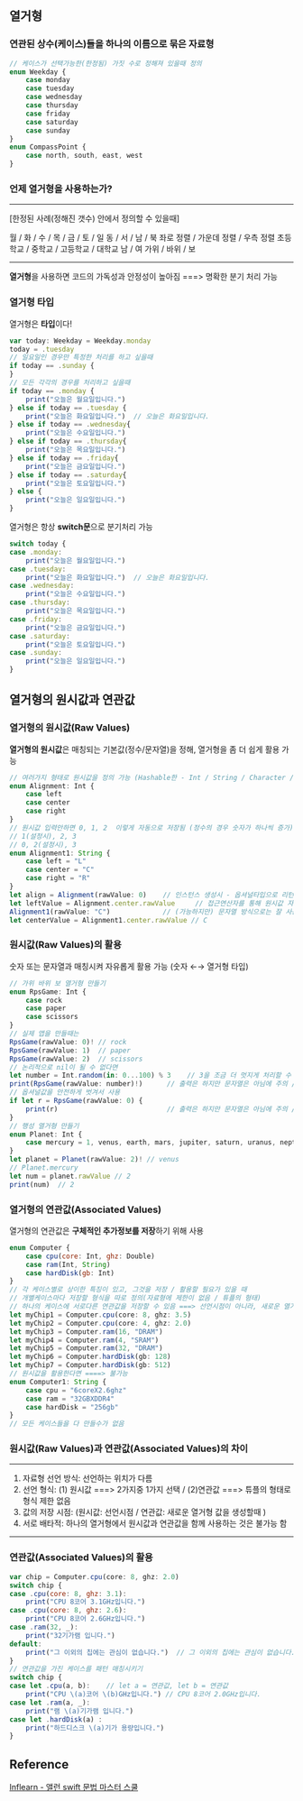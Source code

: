 ## 열거형
### 연관된 상수(케이스)들을 하나의 이름으로 묶은 자료형
```javascript
// 케이스가 선택가능한(한정됨) 가짓 수로 정해져 있을때 정의
enum Weekday {
    case monday
    case tuesday
    case wednesday
    case thursday
    case friday
    case saturday
    case sunday
}
enum CompassPoint {
    case north, south, east, west
}
```
### 언제 열거형을 사용하는가?
---
 [한정된 사례(정해진 갯수) 안에서 정의할 수 있을때]
 
 월 / 화 / 수 / 목 / 금 / 토 / 일
 동 / 서 / 남 / 북
 좌로 정렬 / 가운데 정렬 / 우측 정렬
 초등학교 / 중학교 / 고등학교 / 대학교
 남 / 여
 가위 / 바위 / 보

---
**열거형**을 사용하면 코드의 가독성과 안정성이 높아짐 ===> 명확한 분기 처리 가능
### 열거형 타입
열거형은 **타입**이다!
```javascript
var today: Weekday = Weekday.monday
today = .tuesday
// 일요일인 경우만 특정한 처리를 하고 싶을때
if today == .sunday {
}
// 모든 각각의 경우를 처리하고 싶을때
if today == .monday {
    print("오늘은 월요일입니다.")
} else if today == .tuesday {
    print("오늘은 화요일입니다.")  // 오늘은 화요일입니다.
} else if today == .wednesday{
    print("오늘은 수요일입니다.")
} else if today == .thursday{
    print("오늘은 목요일입니다.")
} else if today == .friday{
    print("오늘은 금요일입니다.")
} else if today == .saturday{
    print("오늘은 토요일입니다.")
} else {
    print("오늘은 일요일입니다.")
}
```
열거형은 항상 **switch문**으로 분기처리 가능
```javascript
switch today {
case .monday:
    print("오늘은 월요일입니다.")
case .tuesday:
    print("오늘은 화요일입니다.")  // 오늘은 화요일입니다.
case .wednesday:
    print("오늘은 수요일입니다.")
case .thursday:
    print("오늘은 목요일입니다.")
case .friday:
    print("오늘은 금요일입니다.")
case .saturday:
    print("오늘은 토요일입니다.")
case .sunday:
    print("오늘은 일요일입니다.")
}
```
## 열거형의 원시값과 연관값
### 열거형의 원시값(Raw Values)
**열거형의 원시값**은 매칭되는 기본값(정수/문자열)을 정해, 열거형을 좀 더 쉽게 활용 가능
```javascript
// 여러가지 형태로 원시값을 정의 가능 (Hashable한 - Int / String / Character / Double 등 가능)
enum Alignment: Int {
    case left
    case center
    case right
}
// 원시값 입력안하면 0, 1, 2  이렇게 자동으로 저장됨 (정수의 경우 숫자가 하나씩 증가)
// 1(설정시), 2, 3
// 0, 2(설정시), 3
enum Alignment1: String {
    case left = "L"
    case center = "C"
    case right = "R"
}
let align = Alignment(rawValue: 0)    // 인스턴스 생성시 - 옵셔널타입으로 리턴 (실패가능) // left
let leftValue = Alignment.center.rawValue     // 접근연산자를 통해 원시값 자체에도 접근가능 // 1
Alignment1(rawValue: "C")             // (가능하지만) 문자열 방식으로는 잘 사용하지는 않음 // center
let centerValue = Alignment1.center.rawValue // C
```
### 원시값(Raw Values)의 활용
숫자 또는 문자열과 매칭시켜 자유롭게 활용 가능 (숫자 ←→ 열거형 타입)
```javascript
// 가위 바위 보 열거형 만들기
enum RpsGame: Int {
    case rock
    case paper
    case scissors
}
// 실제 앱을 만들때는
RpsGame(rawValue: 0)! // rock
RpsGame(rawValue: 1)  // paper
RpsGame(rawValue: 2)  // scissors
// 논리적으로 nil이 될 수 없다면
let number = Int.random(in: 0...100) % 3    // 3을 조금 더 멋지게 처리할 수 있는 것은 고급내용에서 다룸 // 1
print(RpsGame(rawValue: number)!)      // 출력은 하지만 문자열은 아님에 주의 // paper
// 옵셔널값을 안전하게 벗겨서 사용
if let r = RpsGame(rawValue: 0) {
    print(r)                           // 출력은 하지만 문자열은 아님에 주의 // rock
}
// 행성 열거형 만들기
enum Planet: Int {
    case mercury = 1, venus, earth, mars, jupiter, saturn, uranus, neptune
}
let planet = Planet(rawValue: 2)! // venus
// Planet.mercury
let num = planet.rawValue // 2
print(num)  // 2
```
### 열거형의 연관값(Associated Values)
열거형의 연관값은 **구체적인 추가정보를 저장**하기 위해 사용
```javascript
enum Computer {
    case cpu(core: Int, ghz: Double)
    case ram(Int, String)
    case hardDisk(gb: Int)
}
// 각 케이스별로 상이한 특징이 있고, 그것을 저장 / 활용할 필요가 있을 때
// 개별케이스마다 저장할 형식을 따로 정의(자료형에 제한이 없음 / 튜플의 형태)
// 하나의 케이스에 서로다른 연관값을 저장할 수 있음 ===> 선언시점이 아니라, 새로운 열거형 값을 생성할때 저장
let myChip1 = Computer.cpu(core: 8, ghz: 3.5)
let myChip2 = Computer.cpu(core: 4, ghz: 2.0)
let myChip3 = Computer.ram(16, "DRAM")
let myChip4 = Computer.ram(4, "SRAM")
let myChip5 = Computer.ram(32, "DRAM")
let myChip6 = Computer.hardDisk(gb: 128)
let myChip7 = Computer.hardDisk(gb: 512)
// 원시값을 활용한다면 ====> 불가능
enum Computer1: String {
    case cpu = "6coreX2.6ghz"
    case ram = "32GBXDDR4"
    case hardDisk = "256gb"
}
// 모든 케이스들을 다 만들수가 없음
```
### 원시값(Raw Values)과 연관값(Associated Values)의 차이
---
 1) 자료형 선언 방식: 선언하는 위치가 다름
 2) 선언 형식: (1) 원시값 ===> 2가지중 1가지 선택 / (2)연관값 ===> 튜플의 형태로 형식 제한 없음
 3) 값의 저장 시점: (원시값: 선언시점 / 연관값: 새로운 열거형 값을 생성할때 )
 4) 서로 배타적: 하나의 열거형에서 원시값과 연관값을 함께 사용하는 것은 불가능 함

---
### 연관값(Associated Values)의 활용
```javascript
var chip = Computer.cpu(core: 8, ghz: 2.0)
switch chip {
case .cpu(core: 8, ghz: 3.1):
    print("CPU 8코어 3.1GHz입니다.")
case .cpu(core: 8, ghz: 2.6):
    print("CPU 8코어 2.6GHz입니다.")
case .ram(32, _):
    print("32기가램 입니다.")
default:
    print("그 이외의 칩에는 관심이 없습니다.")  // 그 이외의 칩에는 관심이 없습니다.
}
// 연관값을 가진 케이스를 패턴 매칭시키기
switch chip {
case let .cpu(a, b):    // let a = 연관값, let b = 연관값
    print("CPU \(a)코어 \(b)GHz입니다.") // CPU 8코어 2.0GHz입니다.
case let .ram(a, _):
    print("램 \(a)기가램 입니다.")
case let .hardDisk(a) :
    print("하드디스크 \(a)기가 용량입니다.")
}
```
## Reference
[Inflearn - 앨런 swift 문법 마스터 스쿨](https://www.inflearn.com/course/%EC%8A%A4%EC%9C%84%ED%94%84%ED%8A%B8-%EB%AC%B8%EB%B2%95-%EB%A7%88%EC%8A%A4%ED%84%B0-%EC%8A%A4%EC%BF%A8/dashboard)
